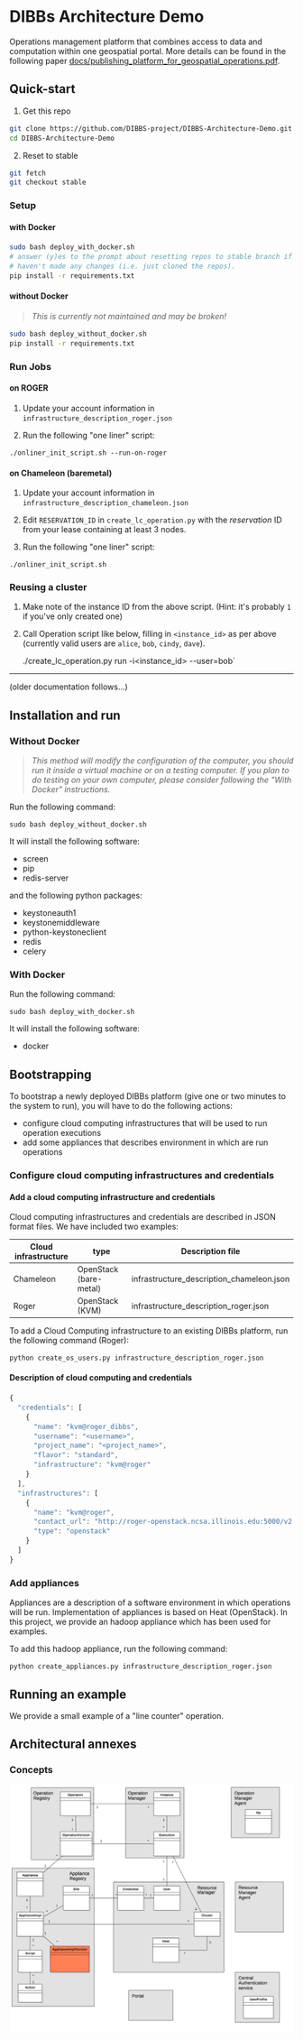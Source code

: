 # DIBBs Architecture Demo

Operations management platform that combines access to data and computation within one geospatial portal. More details can be found in the following paper [docs/publishing_platform_for_geospatial_operations.pdf](https://github.com/DIBBS-project/DIBBS-Architecture-Demo/blob/master/docs/publishing_platform_for_geospatial_operations.pdf).

## Quick-start

1. Get this repo

  ```bash
  git clone https://github.com/DIBBS-project/DIBBS-Architecture-Demo.git
  cd DIBBS-Architecture-Demo
  ```

2. Reset to stable

  ```bash
  git fetch
  git checkout stable
  ```

### Setup

#### with Docker

```bash
sudo bash deploy_with_docker.sh
# answer (y)es to the prompt about resetting repos to stable branch if you
# haven't made any changes (i.e. just cloned the repos).
pip install -r requirements.txt
```

#### without Docker

> *This is currently not maintained and may be broken!*

```bash
sudo bash deploy_without_docker.sh
pip install -r requirements.txt
```

### Run Jobs

#### on ROGER

1. Update your account information in `infrastructure_description_roger.json`

2. Run the following "one liner" script:
  ```
  ./onliner_init_script.sh --run-on-roger
  ```

#### on Chameleon (baremetal)

1. Update your account information in `infrastructure_description_chameleon.json`

2. Edit `RESERVATION_ID` in `create_lc_operation.py` with the *reservation* ID from your lease containing at least 3 nodes.

3. Run the following "one liner" script:

  ```
  ./onliner_init_script.sh
  ```

### Reusing a cluster

1. Make note of the instance ID from the above script. (Hint: it's probably `1` if you've only created one)

2. Call Operation script like below, filling in `<instance_id>` as per above (currently valid users are `alice`, `bob`, `cindy`, `dave`).

    ./create_lc_operation.py run -i<instance_id> --user=bob`

---
(older documentation follows...)

## Installation and run

### Without Docker

> *This method will modify the configuration of the computer, you should run it inside a virtual machine or on a testing computer. If you plan to do testing on your own computer, please consider following the "With Docker" instructions.*

Run the following command:

```shell
sudo bash deploy_without_docker.sh
```

It will install the following software:
- screen
- pip
- redis-server

and the following python packages:
- keystoneauth1
- keystonemiddleware
- python-keystoneclient
- redis
- celery

### With Docker

Run the following command:

```shell
sudo bash deploy_with_docker.sh
```

It will install the following software:
- docker

## Bootstrapping

To bootstrap a newly deployed DIBBs platform (give one or two minutes to the system to run), you will have to do the following actions:

- configure cloud computing infrastructures that will be used to run operation executions
- add some appliances that describes environment in which are run operations

### Configure cloud computing infrastructures and credentials

#### Add a cloud computing infrastructure and credentials

Cloud computing infrastructures and credentials are described in JSON format files. We have included two examples:

| Cloud infrastructure | type | Description file |
| -------------------- | ------------- | ---|
| Chameleon  | OpenStack (bare-metal) | infrastructure\_description\_chameleon.json  |
| Roger  | OpenStack (KVM) |infrastructure\_description\_roger.json |

To add a Cloud Computing infrastructure to an existing DIBBs platform, run the following command (Roger):

```shell
python create_os_users.py infrastructure_description_roger.json
```

#### Description of cloud computing and credentials

```javascript
{
  "credentials": [
    {
      "name": "kvm@roger_dibbs",
      "username": "<username>",
      "project_name": "<project_name>",
      "flavor": "standard",
      "infrastructure": "kvm@roger"
    }
  ],
  "infrastructures": [
    {
      "name": "kvm@roger",
      "contact_url": "http://roger-openstack.ncsa.illinois.edu:5000/v2.0",
      "type": "openstack"
    }
  ]
}
```

### Add appliances

Appliances are a description of a software environment in which operations will be run. Implementation of appliances is based on Heat (OpenStack). In this project, we provide an hadoop appliance which has been used for examples.

To add this hadoop appliance, run the following command:

```shell
python create_appliances.py infrastructure_description_roger.json
```

## Running an example

We provide a small example of a "line counter" operation.


## Architectural annexes

### Concepts

![figures/uml.png](figures/uml.png)
